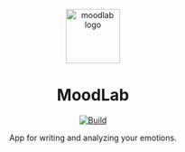 <div  align="center">
  
  <img width="96" align="center" src="https://github.com/orl0pl/moodlab/assets/93262125/a9f0e2a0-0ccc-4613-a701-3968a34889d1" alt="moodlab logo"></img>

  <h1  align="center">MoodLab</h1>
</div>


<div align="center">

  <a href="">[![Build](https://github.com/orl0pl/moodlab/actions/workflows/dart.yml/badge.svg)](https://github.com/orl0pl/moodlab/actions/workflows/dart.yml)</a>

</div>
<div align="center">
App for writing and analyzing your emotions.

</div>
